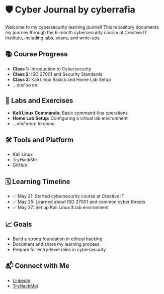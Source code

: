 # 🛡️ Cyber Journal by cyberrafia

Welcome to my cybersecurity learning journal! This repository documents my journey through the 6-month cybersecurity course at Creative IT Institute, including labs, scans, and write-ups.

## 📚 Course Progress

- **Class 1:** Introduction to Cybersecurity
- **Class 2:** ISO 27001 and Security Standards
- **Class 3:** Kali Linux Basics and Home Lab Setup
- *...and so on.*

## 🧪 Labs and Exercises

- **Kali Linux Commands:** Basic command-line operations
- **Home Lab Setup:** Configuring a virtual lab environment
- *...and more to come.*

## 🛠️ Tools and Platform

- Kali Linux
- TryHackMe
- GitHub


## 🗓️ Learning Timeline

- ✅ May 21: Started cybersecurity course at Creative IT
- ✅ May 25: Learned about ISO 27001 and common cyber threats
- ✅ May 27: Set up Kali Linux & lab environment

## 📈 Goals

- Build a strong foundation in ethical hacking
- Document and share my learning process
- Prepare for entry-level roles in cybersecurity

## 📬 Connect with Me

- [LinkedIn](https://www.linkedin.com/in/rafia-tasnim-abb339252/)
- [TryHackMe](https://tryhackme.com/p/cyberrafia))

